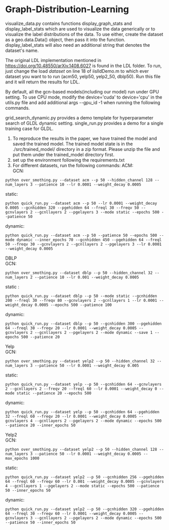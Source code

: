 # Graph-Distribution-Learning

visualize_data.py contains functions display_graph_stats and display_label_stats which are used to visualize the data generically or to visualize the label distributions of the data. To use either, create the dataset as a geo.data.Data() object, then pass it into the function. display_label_stats will also need an additional string that denotes the dataset's name.

The original LDL implementation mentioned in https://doi.org/10.48550/arXiv.1408.6027 is found in the LDL folder. To run, just change the load *dataset* on line 18 of iislldDemo.m to which ever dataset you want to to run (acm50, yelp50, yelp2_50, dblp50). Run this file and it will return the results for LDL.

By default, all the gcn-based models(including our model) run under GPU setting. To use CPU mode, modify the device='cuda' to device='cpu' in the utils.py file and add additional args --gpu_id -1 when running the following commands.

grid_search_dynamic.py provides a demo template for hyperparameter search of GLDL dynamic setting.
single_run.py provides a demo for a single training case for GLDL.
1. To reproduce the results in the paper, we have trained the model and saved the trained model. The trained model state is in the ./src/trained_model/ directory in a zip format. Please unzip the file and put them under the trained_model directory first.
2. set up the environment following the requirements.txt
3. For different datasets, run the following commands:
ACM:\
GCN:
~~~
python over_smothing.py --dataset acm --p 50 --hidden_channel 128 --num_layers 3 --patience 10 --lr 0.0001 --weight_decay 0.0005
~~~
static:
~~~
python quick_run.py --dataset acm --p 50 --lr 0.0001 --weight_decay 0.0005 --gcnhidden 320 --pgehidden 64 --freql 30 --freqv 50 --gcnvlayers 2 --gcnllayers 2 --pgelayers 3 --mode static --epochs 500 --patience 50
~~~
dynamic:
~~~
python quick_run.py --dataset acm --p 50 --patience 50 --epochs 500 --mode dynamic --inner_epochs 70 --gcnhidden 450 --pgehidden 64 --freql 50 --freqv 30 --gcnvlayers 2 --gcnllayers 2 --pgelayers 3 --lr 0.0001 --weight_decay 0.0005
~~~
DBLP\
GCN:
~~~
python over_smothing.py --dataset dblp --p 50 --hidden_channel 32 --num_layers 2 --patience 10 --lr 0.001 --weight_decay 0.0005
~~~
static : 
~~~
python quick_run.py --dataset dblp --p 50 --mode static --gcnhidden 200 --freql 30 --freqv 80 --gcnvlayers 2 --gcnllayers 1 --lr 0.0001 --weight_decay 0.0005 --epochs 500 --patience 100
~~~
dynamic:
~~~
python quick_run.py --dataset dblp --p 50 --gcnhidden 300 --pgehidden 64 --freql 30 --freqv 20 --lr 0.0001 --weight_decay 0.0005 --gcnvlayers 2 --gcnllayers 2 --pgelayers 2 --mode dynamic --save 1 --epochs 500 --patience 20
~~~
Yelp\
GCN:
~~~
python over_smothing.py --dataset yelp2 --p 50 --hidden_channel 32 --num_layers 3 --patience 50 --lr 0.0001 --weight_decay 0.005
~~~
static: 
~~~
python quick_run.py --dataset yelp --p 50 --gcnhidden 64 --gcnvlayers 2 --gcnllayers 2 --freqv 20 --freql 60 --lr 0.0001 --weight_decay 0 --mode static --patience 20 --epochs 500
~~~
dynamic: 
~~~
python quick_run.py --dataset yelp --p 50 --gcnhidden 64 --pgehidden 32 --freql 60 --freqv 20 --lr 0.0001 --weight_decay 0.0005 --gcnvlayers 4 --gcnllayers 2 --pgelayers 2 --mode dynamic --epochs 500 --patience 20 --inner_epochs 50
~~~
Yelp2\
GCN: 
~~~
python over_smothing.py --dataset yelp2 --p 50 --hidden_channel 128 --num_layers 3 --patience 50 --lr 0.0001 --weight_decay 0.0005 --max_epochs 1000
~~~
static:
~~~
python quick_run.py --dataset yelp2 --p 50 --gcnhidden 256 --pgehidden 64 --freql 60 --freqv 60 --lr 0.001 --weight_decay 0.0005 --gcnvlayers 4 --gcnllayers 1 --pgelayers 2 --mode static --epochs 500 --patience 50 --inner_epochs 50
~~~
dynamic: 
~~~
python quick_run.py --dataset yelp2 --p 50 --gcnhidden 320 --pgehidden 64 --freql 30 --freqv 60 --lr 0.0001 --weight_decay 0.0005 --gcnvlayers 3 --gcnllayers 2 --pgelayers 2 --mode dynamic --epochs 500 --patience 50 --inner_epochs 50
~~~


